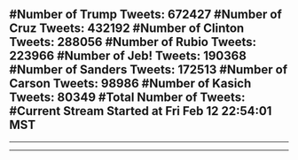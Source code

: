 #Number of Trump Tweets: 672427
#Number of Cruz Tweets: 432192
#Number of Clinton Tweets: 288056
#Number of Rubio Tweets: 223966
#Number of Jeb! Tweets: 190368
#Number of Sanders Tweets: 172513
#Number of Carson Tweets: 98986
#Number of Kasich Tweets: 80349
#Total Number of Tweets:  
#Current Stream Started at Fri Feb 12 22:54:01 MST
---
---
---
